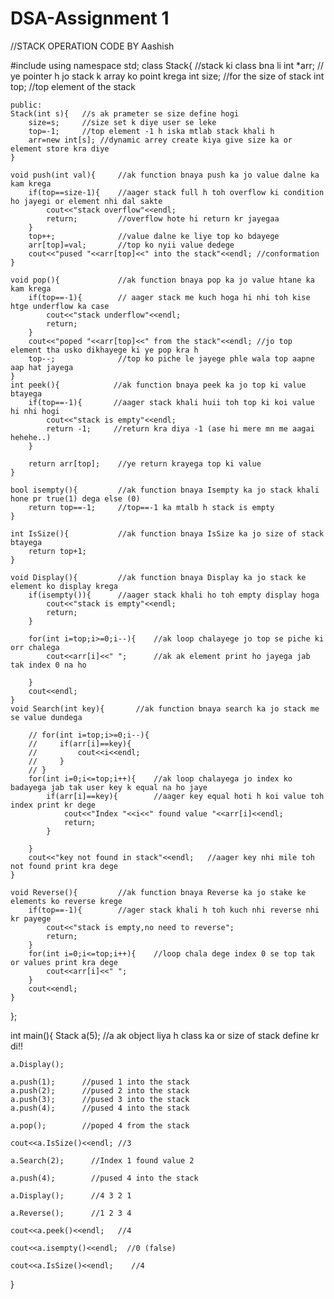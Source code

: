 # DSA-Assignment 1
//STACK OPERATION CODE BY Aashish

#include<iostream>
using namespace std;
class Stack{    //stack ki class bna li
    int *arr;   // ye pointer h jo stack k array ko point krega
    int size;   //for the size of stack
    int top;    //top element of the stack

    public:
    Stack(int s){   //s ak prameter se size define hogi
        size=s;     //size set k diye user se leke
        top=-1;     //top element -1 h iska mtlab stack khali h
        arr=new int[s]; //dynamic arrey create kiya give size ka or element store kra diye
    }

    void push(int val){     //ak function bnaya push ka jo value dalne ka kam krega
        if(top==size-1){    //aager stack full h toh overflow ki condition ho jayegi or element nhi dal sakte
            cout<<"stack overflow"<<endl;
            return;         //overflow hote hi return kr jayegaa
        }
        top++;              //value dalne ke liye top ko bdayege
        arr[top]=val;       //top ko nyii value dedege
        cout<<"pused "<<arr[top]<<" into the stack"<<endl; //conformation
    }

    void pop(){             //ak function bnaya pop ka jo value htane ka kam krega
        if(top==-1){        // aager stack me kuch hoga hi nhi toh kise htge underflow ka case
            cout<<"stack underflow"<<endl;
            return;
        }
        cout<<"poped "<<arr[top]<<" from the stack"<<endl; //jo top element tha usko dikhayege ki ye pop kra h
        top--;              //top ko piche le jayege phle wala top aapne aap hat jayega
    }
    int peek(){            //ak function bnaya peek ka jo top ki value btayega
        if(top==-1){       //aager stack khali huii toh top ki koi value hi nhi hogi
            cout<<"stack is empty"<<endl;
            return -1;     //return kra diya -1 (ase hi mere mn me aagai hehehe..)
        }
        
        return arr[top];    //ye return krayega top ki value
    }

    bool isempty(){         //ak function bnaya Isempty ka jo stack khali hone pr true(1) dega else (0)
        return top==-1;     //top==-1 ka mtalb h stack is empty
    }

    int IsSize(){           //ak function bnaya IsSize ka jo size of stack btayega
        return top+1;       
    }

    void Display(){         //ak function bnaya Display ka jo stack ke element ko display krega
        if(isempty()){      //aager stack khali ho toh empty display hoga
            cout<<"stack is empty"<<endl;
            return;
        }
        
        for(int i=top;i>=0;i--){    //ak loop chalayege jo top se piche ki orr chalega
            cout<<arr[i]<<" ";      //ak ak element print ho jayega jab tak index 0 na ho
            
        }
        cout<<endl;  
    }
    void Search(int key){       //ak function bnaya search ka jo stack me se value dundega
        
        // for(int i=top;i>=0;i--){
        //     if(arr[i]==key){
        //         cout<<i<<endl;
        //     }
        // }
        for(int i=0;i<=top;i++){    //ak loop chalayega jo index ko badayega jab tak user key k equal na ho jaye
            if(arr[i]==key){        //aager key equal hoti h koi value toh index print kr dege
                cout<<"Index "<<i<<" found value "<<arr[i]<<endl;
                return;
            }

        }
        cout<<"key not found in stack"<<endl;   //aager key nhi mile toh not found print kra dege
    }

    void Reverse(){         //ak function bnaya Reverse ka jo stake ke elements ko reverse krege
        if(top==-1){        //ager stack khali h toh kuch nhi reverse nhi kr payege
            cout<<"stack is empty,no need to reverse";
            return;
        }
        for(int i=0;i<=top;i++){    //loop chala dege index 0 se top tak or values print kra dege
            cout<<arr[i]<<" ";
        }
        cout<<endl;
    }
};

int main(){
    Stack a(5);     //a ak object liya h class ka or size of stack define kr di!!
    
    a.Display();

    a.push(1);      //pused 1 into the stack
    a.push(2);      //pused 2 into the stack
    a.push(3);      //pused 3 into the stack
    a.push(4);      //pused 4 into the stack

    a.pop();        //poped 4 from the stack

    cout<<a.IsSize()<<endl; //3

    a.Search(2);      //Index 1 found value 2

    a.push(4);        //pused 4 into the stack

    a.Display();      //4 3 2 1 

    a.Reverse();      //1 2 3 4 

    cout<<a.peek()<<endl;   //4

    cout<<a.isempty()<<endl;  //0 (false)

    cout<<a.IsSize()<<endl;    //4

}
